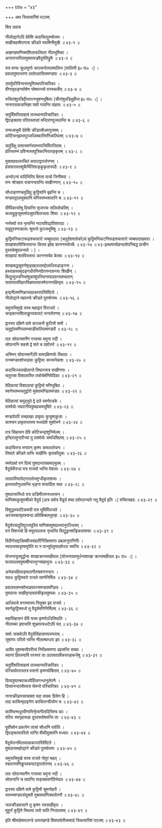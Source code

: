 +++
title = "४३"

+++
अथ त्रिचत्वारिंशं पटलम्   
  
  
शिव उवाच   
  
  
नीलोद्यानेऽपि देवेशि कदाचित्पुरुषोत्तमः ।  
सखीसहस्रैरागत्य क्रीडते स्वामिनीमुखैः ॥ ४३-१ ॥  
  
अखण्डमाणिक्यशिलाकल्पिता नीलभूमिका ।  
अन्तरान्तरितामुक्तावज्रवैदूर्यविद्रुमैः ॥ ४३-२ ॥  
  
यत्र वाप्यः सुधापूर्णाः काञ्चनोत्पलमालिनः [मालिनी इ० पा० ।] ।  
प्रवालपुष्पाभरणा लतोल्लासितमण्डपाः ॥ ४३-३ ॥  
  
उपर्युपरिविन्यस्तभूमिस्थपरिचारिकाः ।  
वीणामृदङ्गघोषेण घोषयन्त्यो वनस्थलीम् ॥ ४३-४ ॥  
  
रुचिरांशुतडिद्दीप्तरत्नभूषणभूषिताः [चीरांशुतडिदुहीप्त इ० पा० ।] ।  
नानारसकलाभिज्ञा यशो गायन्ति संहताः ॥ ४३-५ ॥  
  
चतुर्विंशतिसाहस्रं तत्स्थानपरिचारिकाः ।  
द्विपङ्क्तया परितस्तासां मन्दिराण्युज्वलन्ति च ॥ ४३-६ ॥  
  
तन्मध्यभूमौ देवेशि क्रीडासौधमनुत्तमम् ।  
कोटिचन्द्रप्रभापुञ्जधिक्कारिमणिकल्पितम् ॥ ४३-७ ॥  
  
चतुर्दिक्षु लसत्स्वर्णस्तम्भराजिर्विराजितम् ।  
प्रतिस्तम्भं प्रविन्यस्तपुत्रिकाभिरलङ्कृतम् ॥ ४३-८ ॥  
  
मुक्ताप्रवालरचितं कपाटद्वारतोरणम् ।  
हंसपारावतशुकैर्भित्तिशङ्कुकृतास्पदैः ॥ ४३-९ ॥  
  
अन्योऽन्यं वादिभिरिव क्षिप्ता वाचो जिगीषया ।  
मनः श्रोत्रहरा यत्रानन्दयन्ति सखीगणान् ॥ ४३-१० ॥  
  
सौधाङ्गणचतुर्दिक्षु कुट्टिमानि बृहन्ति च ।  
मण्डपाट्टालयुक्तानि मणिस्तम्भशतानि च ॥ ४३-११ ॥  
  
दीर्घिकास्तेषु दिव्यन्ति सृजन्त्यः सलिलोन्नतिम् ।  
कल्पद्रुकुसुमामोदसुवासितजलाः शिवाः ॥ ४३-१२ ॥  
  
नर्त्तक्यो यत्र नृत्यन्तिं नाट्यविद्याविशारदाः ।  
यन्नूपुररणत्काराः श्रूयन्ते कुञ्जभूमिषु ॥ ४३-१३ ॥  
  
कुट्टिमनिकटारूढाश्चत्वारो जम्बुपादपाः [चतुर्दशश्लोकोऽयं कुट्टिमनिकटनिरूढाश्चत्वारो जम्बपादपप्रवराः । शाखाशतविचिन्तयन्तः कितव इवेह काननस्योच्चैः ॥ ४३-१४ ॥ ४३-इत्थमार्याछन्दसोपनिबद्ध प्राचीन पुस्तकेषूपलभ्यते । ] ।  
शाखायां शतविस्ताराः काननस्येव केतवः ॥ ४३-१४ ॥  
  
शाखाबद्धसुवर्णशृङ्खललसद्दोलाधिरूढाङ्गना ।  
हस्ताहस्तमृदङ्गधीरनिनदैरानन्दयन्त्यः शिखीन् ।  
विद्युत्पुञ्जनिभांशुकांशुपरिघानापादयन्त्यश्चलान्   
यातायातविहारविभ्रमलसत्स्मेराननाक्षिभृतः ॥ ४३-१५ ॥  
  
इन्द्रनीलमणिभ्राजत्प्राकारपरिवेष्टिते ।  
नीलोद्याने महारम्ये क्रीडते पुरुषोत्तमः ॥ ४३-१६ ॥  
  
यमुनाभिमुखे यस्य महाद्वारं विराजते ।  
चन्द्रकान्तशिलाकॢप्तकपाटं रत्नतोरणम् ॥ ४३-१७ ॥  
  
द्वारस्य दक्षिणे वामे काञ्चनौ कुटिमौ समौ ।  
चतुर्द्वारमणिस्तम्भवज्रीकल्पितमण्डपौ ॥ ४३-१८ ॥  
  
ततः सोपानमार्गेण गन्तव्या यमुना नदी ।  
सोपानानि सहस्रे द्वे शते च दशोत्तरे ॥ ४३-१९ ॥  
  
अस्मिन् सोपानमार्गेऽपि वामदक्षिणयोः स्थिताः ।  
रत्नमण्डपशोभाढ्याः कुट्टिमाः सन्त्यनेकशः ॥ ४३-२० ॥  
  
कदाचिज्जलखेलान्ते तिष्ठन्त्यत्र सखीगणाः ।  
चतुरस्रा विशालास्ति तत्रोचेर्मणिवेदिका ॥ ४३-२१ ॥  
  
वेदिकायां विशालायां कुट्टिमो मणिभूषितः ।  
स्वर्णस्तम्भचतुर्द्वारो मुक्तामण्डितमण्डपः ॥ ४३-२२ ॥  
  
वेदिकायां समुद्भूते द्वे दले स्वर्णपत्रके ।  
पार्श्वयोः पद्मरागीयपुष्पप्रचयभूषिते ॥ ४३-२३ ॥  
  
मण्डपोपरि तच्छाखाः प्रसृताः कुसुमाकुलाः ।  
काश्चन प्रसृतास्तस्य मध्यदेशे सुशोभने ॥ ४३-२४ ॥  
  
तत्र सिंहासन देवि कोटिचन्द्रांशुनिर्मलम् ।  
इन्दिरासुन्दरीभ्यां तु पार्श्वयोः समधिष्ठितम् ॥ ४३-२५ ॥  
  
कदाचित्तत्र भगवान् कृष्णः कमललोचनः ।  
तिष्ठते क्रीडते ताभिः सखीभिः कृतकौतुकः ॥ ४३-२६ ॥  
  
स्मरेदथो वनं दिव्यं पुष्पदन्ताख्यमद्भुतम् ।  
वैदूर्यवीरुधां यत्र राजयो भान्ति पेशलाः ॥ ४३-२७ ॥  
  
लतापरिमलोद्गारलोभमुग्धीकृताशयाः ।  
इतस्ततोनुधावन्ति भृङ्गा मायार्दिता यथा ॥ ४३-२८ ॥  
  
पुष्पदन्ताभिधो यत्र दाडिमीतरुरुल्लसन् ।  
माणिक्यकुसुमश्रीको वैदूर्य [अत्र सर्वत्र वैडूर्य शब्द एवोपलभ्यते नतु वैदूर्य इति ।] रुचिरच्छदः ॥ ४३-२९ ॥  
  
विशुद्धस्फाटिकमयी यत्र भूमिर्विराजते ।  
अरजस्कामृतस्यन्दा प्रतिबिम्बतभूरुहा ॥ ४३-३० ॥  
  
वैदूर्यपत्रद्युतिपुञ्जपूरितं माणिक्यपुष्पप्रभयानुरञ्जितम् ।  
वनं विशन्त्यो हि मयूरवल्लभा नृत्यन्ति विद्युद्धनशङ्किताशयाः ॥ ४३-३१ ॥  
  
विदीर्णसद्दाडिमबीजसंहतीर्निरीक्षमाणाः प्रबलानुरागिणीः ।  
स्वदन्तसादृश्यमुपेति वा न वाभ्युपेतुमादर्शधरा भवन्ति ॥ ४३-३२ ॥  
  
योजनायुतमूर्द्धन्यः शाखाक्रान्तमहीतलः [योजनायतमूर्धन्यशाखा क्रान्तमहीतलः इ० पा० ।] ।  
फलपल्लवपुष्पश्रीभारभुग्नमहाभुजः ॥ ४३-३३ ॥  
  
अनेकपक्षिसङ्घातगीतश्रवणनन्दनः ।  
यदधः कुट्टिमवरो राजते स्वर्णनिर्मितः ॥ ४३-३४ ॥  
  
प्रवालस्तम्भशोभाढ्यरत्नमण्डपमण्डितः ।  
पुष्पदन्तः सखीवृन्दावतंसीकृतपुष्पकः ॥ ४३-३५ ॥  
  
आधिपत्ये वनस्यास्य नियुक्त इव राजते ।  
स्वर्णकुट्टिममध्ये तु वैदूर्यमणिनिर्मितम् ॥ ४३-३६ ॥  
  
महासिंहासनं देवि यच्च कृष्णोऽधितिष्ठति ।  
नीलाम्बर इवाभाति शुभ्रवस्त्रधरोऽपि यत् ॥ ४३-३७ ॥  
  
सर्वाः सख्योऽपि वैदूर्यसिंहासनपरम्पराम् ।  
जुषाणाः परितो भान्ति नीलाम्बरधरा इव ॥ ४३-३८ ॥  
  
अतीव भूषाम्बरवैपरीत्यं निरीक्ष्यमाणाः प्रहसन्ति सख्यः ।  
स्वानां प्रियस्यापि परस्परं ताः प्रदत्ततालीकरपङ्कजेषु ॥ ४३-३९ ॥  
  
चतुर्विंशतिसाहस्रं तत्स्थानपरिचारिकाः ।  
परिचर्यापरास्तत्र वसन्ते कृष्णयोषिताम् ॥ ४३-४० ॥  
  
दिव्यपुष्पाम्बराकल्पैर्दिव्यगन्धानुलेपनैः ।  
दिव्यानन्दरसैस्तत्र सेवन्ते परिचारिकाः ॥ ४३-४१ ॥  
  
नानाक्रीडारसासक्ता यदा सख्यः प्रियेण हि ।  
तदा काचिन्मृदङ्गेण काचित्तन्त्रीरवेण च ॥ ४३-४२ ॥  
  
काश्चिन्मधुरवीणाभिर्नृत्यगीतादिभिश्च काः ।  
परितः स्वगृहारूढा दूरतस्तोषयन्ति ताः ॥ ४३-४३ ॥  
  
पूर्वोक्तेन प्रकारेण तासां सौधानि पार्वति ।  
द्विपङ्क्त्यापरितो भान्ति वीथीयुक्तानि मध्यतः ॥ ४३-४४ ॥  
  
वैदूर्यरत्नविलसत्प्राकारपरिवेष्टिते ।  
पुष्पदन्तमहोद्याने क्रीडते पुरुषोत्तमः ॥ ४३-४५ ॥  
  
यमुनाभिमुखे यस्य राजते गोपुरं महत् ।  
पद्मरागमणिकॢप्तकपाटद्वारतोरणम् ॥ ४३-४६ ॥  
  
ततः सोपानमार्गेण गन्तव्या यमुना नदी ।  
सोपानानि च तावन्ति सङ्ख्यावर्णविभेदतः ॥ ४३-४७ ॥  
  
द्वारस्य दक्षिणे वामे कुट्टिमौ सुमनोहरौ ।  
स्तम्भमण्डपसंयुक्तौ मुक्तामाणिक्यतोरणौ ॥ ४३-४८ ॥  
  
जलक्रीडावसाने तु कृष्णः स्वसखीवृतः ।  
मुहूर्त्तं कुट्टिमे स्थित्वा ततो याति निजालयम् ॥ ४३-४९ ॥  
  
  
इति श्रीमाहेश्वरतन्त्रे उत्तरखण्डे शिवपार्वतीसम्वादे त्रिचत्वारिंशं पटलम् ॥ ४३-४३ ॥  
  
  
  
  